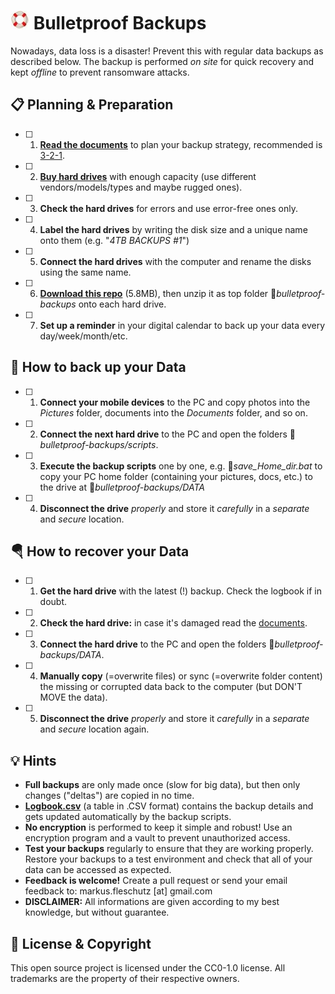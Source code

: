![image](docs/folder.jpg) Bulletproof Backups
========================================
Nowadays, data loss is a disaster! Prevent this with regular data backups as described below. The backup is performed *on site* for quick recovery and kept *offline* to prevent ransomware attacks.

📋 Planning & Preparation
--------------------------
- [ ] 1. **[Read the documents](docs/)** to plan your backup strategy, recommended is [3-2-1](docs/3-2-1_backup_strategy.md).
- [ ] 2. **[Buy hard drives](https://www.amazon.com/s?k=harddisk)** with enough capacity (use different vendors/models/types and maybe rugged ones).
- [ ] 3. **Check the hard drives** for errors and use error-free ones only.
- [ ] 4. **Label the hard drives** by writing the disk size and a unique name onto them (e.g. "*4TB BACKUPS #1*")
- [ ] 5. **Connect the hard drives** with the computer and rename the disks using the same name.
- [ ] 6. **[Download this repo](https://github.com/fleschutz/bulletproof-backups/archive/refs/tags/v1.0.zip)**  (5.8MB), then unzip it as top folder 📁*bulletproof-backups* onto each hard drive.
- [ ] 7. **Set up a reminder** in your digital calendar to back up your data every day/week/month/etc.

💾 How to back up your Data
----------------------------
- [ ] 1. **Connect your mobile devices** to the PC and copy photos into the *Pictures* folder, documents into the *Documents* folder, and so on.
- [ ] 2. **Connect the next hard drive** to the PC and open the folders 📁*bulletproof-backups/scripts*.
- [ ] 3. **Execute the backup scripts** one by one, e.g. 📄*save_Home_dir.bat* to copy your PC home folder (containing your pictures, docs, etc.) to the drive at 📁*bulletproof-backups/DATA*
- [ ] 4. **Disconnect the drive** *properly* and store it *carefully* in a *separate* and *secure* location.

🪂 How to recover your Data
---------------------------
- [ ] 1. **Get the hard drive** with the latest (!) backup. Check the logbook if in doubt.
- [ ] 2. **Check the hard drive:** in case it's damaged read the [documents](docs/).
- [ ] 3. **Connect the hard drive** to the PC and open the folders 📁*bulletproof-backups/DATA*.
- [ ] 4. **Manually copy** (=overwrite files) or sync (=overwrite folder content) the missing or corrupted data back to the computer (but DON'T MOVE the data).
- [ ] 5. **Disconnect the drive** *properly* and store it *carefully* in a *separate* and *secure* location again.

💡 Hints
--------
* **Full backups** are only made once (slow for big data), but then only changes ("deltas") are copied in no time.
* **[Logbook.csv](DATA/Logbook.csv)** (a table in .CSV format) contains the backup details and gets updated automatically by the backup scripts.
* **No encryption** is performed to keep it simple and robust! Use an encryption program and a vault to prevent unauthorized access.
* **Test your backups** regularly to ensure that they are working properly. Restore your backups to a test environment and check that all of your data can be accessed as expected.
* **Feedback is welcome!** Create a pull request or send your email feedback to: markus.fleschutz [at] gmail.com
* **DISCLAIMER:** All informations are given according to my best knowledge, but without guarantee.

🤝 License & Copyright
-----------------------
This open source project is licensed under the CC0-1.0 license. All trademarks are the property of their respective owners.
